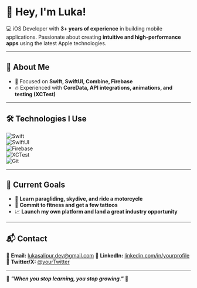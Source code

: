 # 👋 Hey, I'm Luka!  

💻 iOS Developer with **3+ years of experience** in building mobile applications. Passionate about creating **intuitive and high-performance apps** using the latest Apple technologies.  

---

## 🚀 About Me  

- 📱 Focused on **Swift, SwiftUI, Combine, Firebase**  
- 🔥 Experienced with **CoreData, API integrations, animations, and testing (XCTest)**  

---

## 🛠️ Technologies I Use  

![Swift](https://img.shields.io/badge/Swift-FA7343?style=for-the-badge&logo=swift&logoColor=white)  
![SwiftUI](https://img.shields.io/badge/SwiftUI-007ACC?style=for-the-badge&logo=swift&logoColor=white)  
![Firebase](https://img.shields.io/badge/Firebase-FFCA28?style=for-the-badge&logo=firebase&logoColor=black)  
![XCTest](https://img.shields.io/badge/XCTest-6E6E6E?style=for-the-badge)  
![Git](https://img.shields.io/badge/Git-F05032?style=for-the-badge&logo=git&logoColor=white)  

---

## 📌 Current Goals  

- 🛫 **Learn paragliding, skydive, and ride a motorcycle**  
- 💪 **Commit to fitness and get a few tattoos**  
- 📈 **Launch my own platform and land a great industry opportunity**  

---

## 📬 Contact  

📧 **Email:** lukasalipur.dev@gmail.com 
💼 **LinkedIn:** [linkedin.com/in/yourprofile](https://linkedin.com/in/lukasalipur)  
📱 **Twitter/X:** [@yourTwitter](https://twitter.com/lukicasalipur)  

---

🔹 **_"When you stop learning, you stop growing."_** 🚀  
